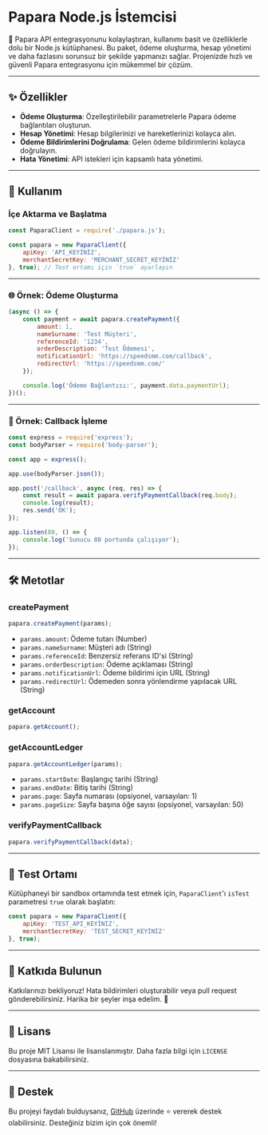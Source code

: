 # Papara Node.js İstemcisi

🌟 Papara API entegrasyonunu kolaylaştıran, kullanımı basit ve özelliklerle dolu bir Node.js kütüphanesi. Bu paket, ödeme oluşturma, hesap yönetimi ve daha fazlasını sorunsuz bir şekilde yapmanızı sağlar. Projenizde hızlı ve güvenli Papara entegrasyonu için mükemmel bir çözüm.

---

## ✨ Özellikler

- **Ödeme Oluşturma**: Özelleştirilebilir parametrelerle Papara ödeme bağlantıları oluşturun.
- **Hesap Yönetimi**: Hesap bilgilerinizi ve hareketlerinizi kolayca alın.
- **Ödeme Bildirimlerini Doğrulama**: Gelen ödeme bildirimlerini kolayca doğrulayın.
- **Hata Yönetimi**: API istekleri için kapsamlı hata yönetimi.

---

## 🔧 Kullanım

### İçe Aktarma ve Başlatma

```javascript
const PaparaClient = require('./papara.js');

const papara = new PaparaClient({
    apiKey: 'API_KEYİNİZ',
    merchantSecretKey: 'MERCHANT_SECRET_KEYİNİZ'
}, true); // Test ortamı için `true` ayarlayın
```

---

### 🌐 Örnek: Ödeme Oluşturma

```javascript
(async () => {
    const payment = await papara.createPayment({
        amount: 1,
        nameSurname: 'Test Müşteri',
        referenceId: '1234',
        orderDescription: 'Test Ödemesi',
        notificationUrl: 'https://speedsmm.com/callback',
        redirectUrl: 'https://speedsmm.com/'
    });

    console.log('Ödeme Bağlantısı:', payment.data.paymentUrl);
})();
```

---

### 📄 Örnek: Callback İşleme

```javascript
const express = require('express');
const bodyParser = require('body-parser');

const app = express();

app.use(bodyParser.json());

app.post('/callback', async (req, res) => {
    const result = await papara.verifyPaymentCallback(req.body);
    console.log(result);
    res.send('OK');
});

app.listen(80, () => {
    console.log('Sunucu 80 portunda çalışıyor');
});
```

---

## 🛠 Metotlar

### **createPayment**
```javascript
papara.createPayment(params);
```
- `params.amount`: Ödeme tutarı (Number)
- `params.nameSurname`: Müşteri adı (String)
- `params.referenceId`: Benzersiz referans ID'si (String)
- `params.orderDescription`: Ödeme açıklaması (String)
- `params.notificationUrl`: Ödeme bildirimi için URL (String)
- `params.redirectUrl`: Ödemeden sonra yönlendirme yapılacak URL (String)

### **getAccount**
```javascript
papara.getAccount();
```

### **getAccountLedger**
```javascript
papara.getAccountLedger(params);
```
- `params.startDate`: Başlangıç tarihi (String)
- `params.endDate`: Bitiş tarihi (String)
- `params.page`: Sayfa numarası (opsiyonel, varsayılan: 1)
- `params.pageSize`: Sayfa başına öğe sayısı (opsiyonel, varsayılan: 50)

### **verifyPaymentCallback**
```javascript
papara.verifyPaymentCallback(data);
```

---

## 🧪 Test Ortamı

Kütüphaneyi bir sandbox ortamında test etmek için, `PaparaClient`'ı `isTest` parametresi `true` olarak başlatın:

```javascript
const papara = new PaparaClient({
    apiKey: 'TEST_API_KEYİNİZ',
    merchantSecretKey: 'TEST_SECRET_KEYİNİZ'
}, true);
```

---

## 🤝 Katkıda Bulunun

Katkılarınızı bekliyoruz! Hata bildirimleri oluşturabilir veya pull request gönderebilirsiniz. Harika bir şeyler inşa edelim. 💪

---

## 📄 Lisans

Bu proje MIT Lisansı ile lisanslanmıştır. Daha fazla bilgi için `LICENSE` dosyasına bakabilirsiniz.

---

## 🌟 Destek

Bu projeyi faydalı bulduysanız, [GitHub](https://github.com/fastuptime/Papara_Nodejs) üzerinde ⭐ vererek destek olabilirsiniz. Desteğiniz bizim için çok önemli!
